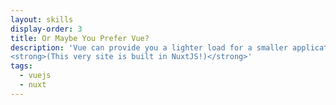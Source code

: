 ```yaml
---
layout: skills
display-order: 3
title: Or Maybe You Prefer Vue?
description: 'Vue can provide you a lighter load for a smaller application.<br />
<strong>(This very site is built in NuxtJS!)</strong>'
tags:
  - vuejs
  - nuxt
---
```

